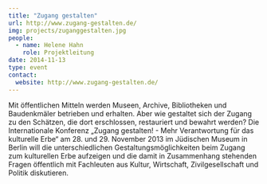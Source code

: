 ```yaml
---
title: "Zugang gestalten"
url: http://www.zugang-gestalten.de/
img: projects/zuganggestalten.jpg
people:
  - name: Helene Hahn
    role: Projektleitung
date: 2014-11-13
type: event
contact:
  website: http://www.zugang-gestalten.de/
---
```


Mit öffentlichen Mitteln werden Museen, Archive, Bibliotheken und Baudenkmäler betrieben und erhalten. Aber wie gestaltet sich der Zugang zu den Schätzen, die dort erschlossen, restauriert und bewahrt werden? Die Internationale Konferenz „Zugang gestalten! - Mehr Verantwortung für das kulturelle Erbe“ am 28. und 29. November 2013 im Jüdischen Museum in Berlin will die unterschiedlichen Gestaltungsmöglichkeiten beim Zugang zum kulturellen Erbe aufzeigen und die damit in Zusammenhang stehenden Fragen öffentlich mit Fachleuten aus Kultur, Wirtschaft, Zivilgesellschaft und Politik diskutieren.
